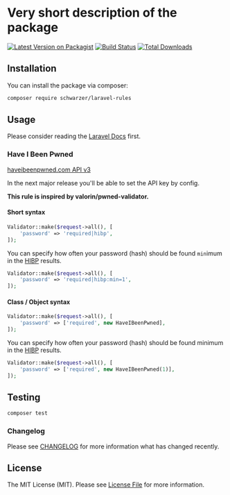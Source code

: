 # Very short description of the package

[![Latest Version on Packagist](https://img.shields.io/packagist/v/schwarzer/laravel-rules.svg?style=flat-square)](https://packagist.org/packages/schwarzer/laravel-rules)
[![Build Status](https://img.shields.io/travis/schwarzer/laravel-rules/master.svg?style=flat-square)](https://travis-ci.org/schwarzer/laravel-rules)
[![Total Downloads](https://img.shields.io/packagist/dt/schwarzer/laravel-rules.svg?style=flat-square)](https://packagist.org/packages/schwarzer/laravel-rules)

## Installation

You can install the package via composer:

```bash
composer require schwarzer/laravel-rules
```

## Usage

Please consider reading the [Laravel Docs](https://laravel.com/docs/8.x/validation) first.

### Have I Been Pwned
[haveibeenpwned.com API v3](https://haveibeenpwned.com/API/v3)

In the next major release you'll be able to set the API key by config. 

**This rule is inspired by valorin/pwned-validator.**

#### Short syntax
``` php
Validator::make($request->all(), [
    'password' => 'required|hibp',
]);
```

You can specify how often your password (hash) should be found `min`imum in the [HIBP](https://haveibeenpwned.com/) results.
``` php
Validator::make($request->all(), [
    'password' => 'required|hibp:min=1',
]);
```

#### Class / Object syntax
``` php
Validator::make($request->all(), [
    'password' => ['required', new HaveIBeenPwned],
]);
```

You can specify how often your password (hash) should be found minimum in the [HIBP](https://haveibeenpwned.com/) results.
``` php
Validator::make($request->all(), [
    'password' => ['required', new HaveIBeenPwned(1)],
]);
```

## Testing

``` bash
composer test
```

### Changelog

Please see [CHANGELOG](CHANGELOG.md) for more information what has changed recently.

## License

The MIT License (MIT). Please see [License File](LICENSE.md) for more information.
